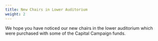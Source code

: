 ```yaml
---
title: New Chairs in Lower Auditorium
weight: 2
---
```


We hope you have noticed our new chairs in the lower auditorium which were purchased with some of the Capital Campaign funds.